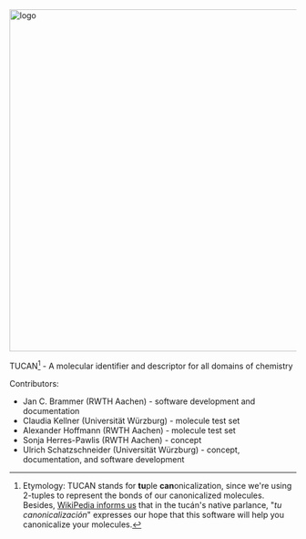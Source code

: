 <img src="https://github.com/JanCBrammer/nInChI/raw/main/logo.png" alt="logo" style="width:600px;"/>


TUCAN[^1] - A molecular identifier and descriptor for all domains of chemistry

Contributors:

* Jan C. Brammer (RWTH Aachen) - software development and documentation
* Claudia Kellner (Universität Würzburg) - molecule test set
* Alexander Hoffmann (RWTH Aachen) - molecule test set
* Sonja Herres-Pawlis (RWTH Aachen) - concept
* Ulrich Schatzschneider (Universität Würzburg) - concept, documentation, and software development

[^1]:Etymology: TUCAN stands for **tu**ple **can**onicalization, since we're using 2-tuples to represent the bonds of our canonicalized molecules. Besides, [WikiPedia informs us](https://en.wikipedia.org/wiki/Toco_toucan) that in the tucán's native parlance, "_tu canonicalización_" expresses our hope that this software will help you canonicalize your molecules.
